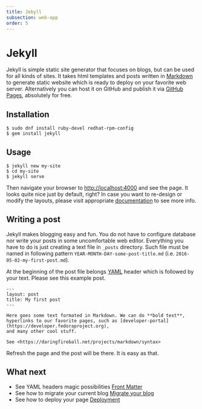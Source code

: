 ```yaml
---
title: Jekyll
subsection: web-app
order: 5
---
```


# Jekyll
Jekyll is simple static site generator that focuses on blogs, but can be used for all kinds of sites. It takes html templates and posts written in [Markdown](https://daringfireball.net/projects/markdown/syntax) to generate static website which is ready to deploy on your favorite web server. Alternatively you can host it on GitHub and publish it via [GitHub Pages](https://pages.github.com), absolutely for free.


## Installation

```
$ sudo dnf install ruby-devel redhat-rpm-config
$ gem install jekyll
```


## Usage

```
$ jekyll new my-site
$ cd my-site
$ jekyll serve
```

Then navigate your browser to <http://localhost:4000> and see the page. It looks quite nice just by default, right? In case you want to re-design or modify the layouts, please visit appropriate [documentation](https://jekyllrb.com/docs/home) to see more info.


## Writing a post
Jekyll makes blogging easy and fun. You do not have to configure database nor write your posts in some uncomfortable web editor. Everything you have to do is just creating a text file in `_posts` directory. Such file must be named in following pattern `YEAR-MONTH-DAY-some-post-title.md` (i.e. `2016-05-02-my-first-post.md`).

At the beginning of the post file belongs [YAML](http://yaml.org) header which is followed by your text. Please see this example post.

```
---
layout: post
title: My first post
---

Here goes some text formated in Markdown. We can do **bold text**,
hyperlinks to our favorite pages, such as [developer-portal](https://developer.fedoraproject.org),
and many other cool stuff.

See <https://daringfireball.net/projects/markdown/syntax>
```

Refresh the page and the post will be there. It is easy as that.


## What next
- See YAML headers magic possibilities [Front Matter](https://jekyllrb.com/docs/frontmatter)
- See how to migrate your current blog [Migrate your blog](https://import.jekyllrb.com/docs/home)
- See how to deploy your page [Deployment](https://jekyllrb.com/docs/deployment-methods)
